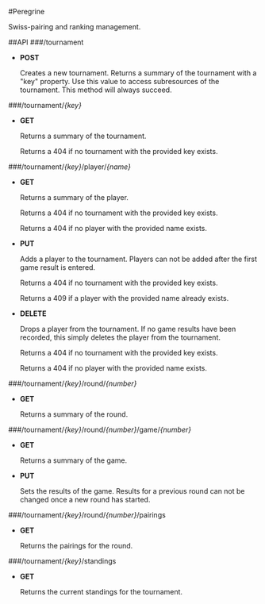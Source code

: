 #Peregrine

Swiss-pairing and ranking management.

##API
###/tournament
*	**POST**

	Creates a new tournament. Returns a summary of the tournament with a "key" property. Use this value to access subresources of the tournament. This method will always succeed.

###/tournament/*{key}*
*	**GET**

	Returns a summary of the tournament.

	Returns a 404 if no tournament with the provided key exists.

###/tournament/*{key}*/player/*{name}*
*	**GET** 

	Returns a summary of the player.

	Returns a 404 if no tournament with the provided key exists.

	Returns a 404 if no player with the provided name exists.

*	**PUT**
	
	Adds a player to the tournament. Players can not be added after the first game result is entered.

	Returns a 404 if no tournament with the provided key exists.

	Returns a 409 if a player with the provided name already exists.

*	**DELETE**

	Drops a player from the tournament. If no game results have been recorded, this simply deletes the player from the tournament.

	Returns a 404 if no tournament with the provided key exists.

	Returns a 404 if no player with the provided name exists.

###/tournament/*{key}*/round/*{number}*
*	**GET**

	Returns a summary of the round.

###/tournament/*{key}*/round/*{number}*/game/*{number}*
*	**GET**

	Returns a summary of the game.

*	**PUT**

	Sets the results of the game. Results for a previous round can not be changed once a new round has started.

###/tournament/*{key}*/round/*{number}*/pairings
*	**GET**

	Returns the pairings for the round.

###/tournament/*{key}*/standings
*	**GET**

	Returns the current standings for the tournament.


